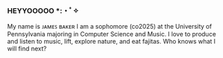 ### HEYYOOOOO *:・ﾟ✧

My name is ᴊᴀᴍᴇꜱ ʙᴀᴋᴇʀ
I am a sophomore (co2025) at the University of Pennsylvania majoring in Computer Science and Music.
I love to produce and listen to music, lift, explore nature, and eat fajitas. Who knows what I will find next?